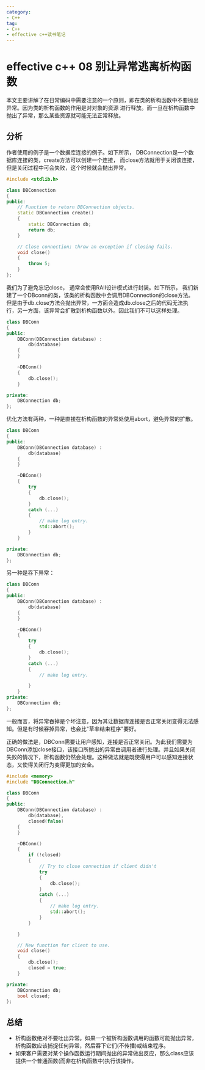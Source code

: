 ```yaml
---
category: 
- C++
tag:
- C++
- effective c++读书笔记
---
```


# effective c++ 08 别让异常逃离析构函数

本文主要讲解了在日常编码中需要注意的一个原则，即在类的析构函数中不要抛出异常。因为类的析构函数的作用是对对象的资源
进行释放。而一旦在析构函数中抛出了异常，那么某些资源就可能无法正常释放。

## 分析

作者使用的例子是一个数据库连接的例子。如下所示， DBConnection是一个数据库连接的类，create方法可以创建一个连接， 而close方法就用于关闭该连接，但是关闭过程中可会失败，这个时候就会抛出异常。

```cpp
#include <stdlib.h>

class DBConnection
{
public:
	// Function to return DBConnection objects.
	static DBConnection create()
	{
		static DBConnection db;
		return db;
	}

	// Close connection; throw an exception if closing fails.
	void close()
	{
		throw 5;
	}
};
```

我们为了避免忘记close， 通常会使用RAII设计模式进行封装。如下所示， 我们新建了一个DBconn的类，该类的析构函数中会调用DBConnection的close方法。 但是由于db.close方法会抛出异常，一方面会造成db.close之后的代码无法执行，另一方面，该异常会扩散到析构函数以外。因此我们不可以这样处理。

```cpp
class DBConn
{
public:
	DBConn(DBConnection database) :
		db(database)
	{
	}

	~DBConn()
	{
        db.close();
	}

private:
	DBConnection db;
};
```

优化方法有两种，一种是直接在析构函数的异常处使用abort，避免异常的扩散。

```cpp
class DBConn
{
public:
	DBConn(DBConnection database) :
		db(database)
	{
	}

	~DBConn()
	{
		try
		{
			db.close();
		}
		catch (...)
		{
			// make log entry.
			std::abort();
		}
	}

private:
	DBConnection db;
};
```

另一种是吞下异常：

```cpp
class DBConn
{
public:
	DBConn(DBConnection database) :
		db(database)
	{
	}

	~DBConn()
	{
		try
		{
			db.close();
		}
		catch (...)
		{
			// make log entry.

		}
	}
private:
	DBConnection db;
};
```

一般而言，将异常吞掉是个坏注意，因为其让数据库连接是否正常关闭变得无法感知。但是有时候吞掉异常，也会比"草率结束程序"要好。

正确的做法是，DBConn需要让用户感知，连接是否正常关闭。为此我们需要为DBConn添加close接口，该接口所抛出的异常由调用者进行处理。并且如果关闭失败的情况下，析构函数仍然会处理。这种做法就是既使得用户可以感知连接状态，又使得关闭行为变得更加的安全。

```cpp
#include <memory>
#include "DBConnection.h"

class DBConn
{
public:
	DBConn(DBConnection database) :
		db(database),
		closed(false)
	{
	}

	~DBConn()
	{
		if (!closed)
		{
			// Try to close connection if client didn't
			try
			{
				db.close();
			}
			catch (...)
			{
				// make log entry.
				std::abort();
			}
		}

	}

	// New function for client to use.
	void close()
	{
		db.close();
		closed = true;
	}

private:
	DBConnection db;
	bool closed;
};
```

## 总结
- 析构函数绝对不要吐出异常。如果一个被析构函数调用的函数可能抛出异常，析构函数应该捕捉任何异常，然后吞下它们(不传播)或结束程序。
- 如果客户需要对某个操作函数运行期间抛出的异常做出反应，那么class应该提供一个普通函数(而非在析构函数中)执行该操作。
  